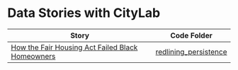 # Data Stories with CityLab

Story | Code Folder
------------- | -------------
[How the Fair Housing Act Failed Black Homeowners](https://www.citylab.com/equity/2018/04/how-the-fair-housing-act-failed-black-homeowners/557576/) | [redlining_persistence](https://github.com/katerabinowitz/CityLab/tree/master/redlining_persistence)

